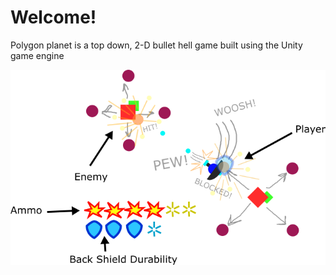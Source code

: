 # Welcome!
Polygon planet is a top down, 2-D bullet hell game built using the Unity game engine

![An introductory drawing](mdresources/introductory-drawing.png)